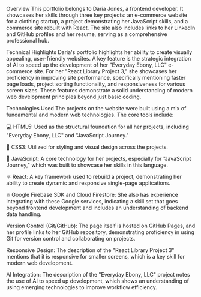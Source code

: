 Overview
This portfolio belongs to Daria Jones, a frontend developer. It showcases her skills through three key projects: an e-commerce website for a clothing startup, a project demonstrating her JavaScript skills, and a commerce site rebuilt with React. The site also includes links to her LinkedIn and GitHub profiles and her resume, serving as a comprehensive professional hub.

Technical Highlights
Daria's portfolio highlights her ability to create visually appealing, user-friendly websites. A key feature is the strategic integration of AI to speed up the development of her "Everyday Ebony, LLC" e-commerce site. For her "React Library Project 3," she showcases her proficiency in improving site performance, specifically mentioning faster page loads, project sorting functionality, and responsiveness for various screen sizes. These features demonstrate a solid understanding of modern web development principles beyond just basic coding.

Technologies Used
The projects on the website were built using a mix of fundamental and modern web technologies. The core tools include:

💻 HTML5: Used as the structural foundation for all her projects, including "Everyday Ebony, LLC" and "JavaScript Journey."

🎨 CSS3: Utilized for styling and visual design across the projects.

🧠 JavaScript: A core technology for her projects, especially for "JavaScript Journey," which was built to showcase her skills in this language.

⚛️ React: A key framework used to rebuild a project, demonstrating her ability to create dynamic and responsive single-page applications.

🔥 Google Firebase SDK and Cloud Firestore: She also has experience integrating with these Google services, indicating a skill set that goes beyond frontend development and includes an understanding of backend data handling.

Version Control (Git/GitHub): The page itself is hosted on GitHub Pages, and her profile links to her GitHub repository, demonstrating proficiency in using Git for version control and collaborating on projects.

Responsive Design: The description of the "React Library Project 3" mentions that it is responsive for smaller screens, which is a key skill for modern web development.

AI Integration: The description of the "Everyday Ebony, LLC" project notes the use of AI to speed up development, which shows an understanding of using emerging technologies to improve workflow efficiency.
